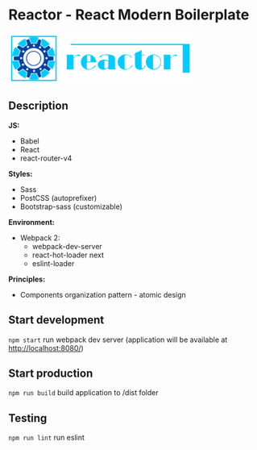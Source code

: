 Reactor - React Modern Boilerplate
==================================

<img src='./.README/reactor-logo.png' height='100' />

## Description

**JS:**
  - Babel
  - React
  - react-router-v4
 
**Styles:**
  - Sass
  - PostCSS (autoprefixer)
  - Bootstrap-sass (customizable)

**Environment:**
- Webpack 2:
  - webpack-dev-server
  - react-hot-loader next
  - eslint-loader

**Principles:**
- Components organization pattern - atomic design

## Start development

```npm start``` run webpack dev server (application will be available at [http://localhost:8080/](http://localhost:8080/))

## Start production

```npm run build``` build application to /dist folder

## Testing

```npm run lint``` run eslint